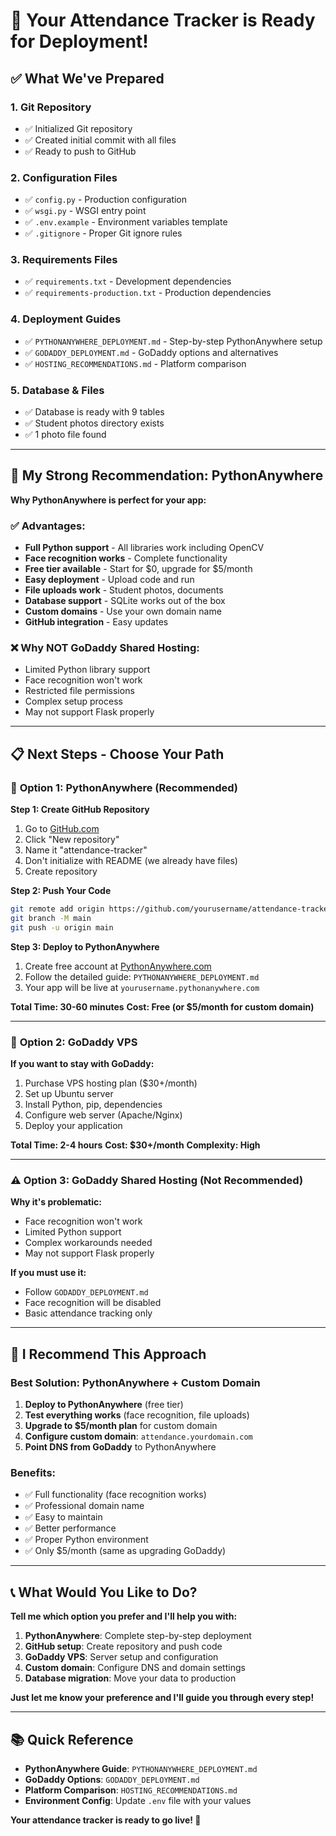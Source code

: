 # 🎉 Your Attendance Tracker is Ready for Deployment!

## ✅ What We've Prepared

### 1. **Git Repository**
- ✅ Initialized Git repository
- ✅ Created initial commit with all files
- ✅ Ready to push to GitHub

### 2. **Configuration Files**
- ✅ `config.py` - Production configuration
- ✅ `wsgi.py` - WSGI entry point
- ✅ `.env.example` - Environment variables template
- ✅ `.gitignore` - Proper Git ignore rules

### 3. **Requirements Files**
- ✅ `requirements.txt` - Development dependencies
- ✅ `requirements-production.txt` - Production dependencies

### 4. **Deployment Guides**
- ✅ `PYTHONANYWHERE_DEPLOYMENT.md` - Step-by-step PythonAnywhere setup
- ✅ `GODADDY_DEPLOYMENT.md` - GoDaddy options and alternatives
- ✅ `HOSTING_RECOMMENDATIONS.md` - Platform comparison

### 5. **Database & Files**
- ✅ Database is ready with 9 tables
- ✅ Student photos directory exists
- ✅ 1 photo file found

---

## 🎯 My Strong Recommendation: PythonAnywhere

**Why PythonAnywhere is perfect for your app:**

### ✅ **Advantages:**
- **Full Python support** - All libraries work including OpenCV
- **Face recognition works** - Complete functionality 
- **Free tier available** - Start for $0, upgrade for $5/month
- **Easy deployment** - Upload code and run
- **File uploads work** - Student photos, documents
- **Database support** - SQLite works out of the box
- **Custom domains** - Use your own domain name
- **GitHub integration** - Easy updates

### ❌ **Why NOT GoDaddy Shared Hosting:**
- Limited Python library support
- Face recognition won't work
- Restricted file permissions
- Complex setup process
- May not support Flask properly

---

## 📋 Next Steps - Choose Your Path

### 🌟 **Option 1: PythonAnywhere (Recommended)**

**Step 1: Create GitHub Repository**
1. Go to [GitHub.com](https://github.com)
2. Click "New repository"
3. Name it "attendance-tracker"
4. Don't initialize with README (we already have files)
5. Create repository

**Step 2: Push Your Code**
```bash
git remote add origin https://github.com/yourusername/attendance-tracker.git
git branch -M main
git push -u origin main
```

**Step 3: Deploy to PythonAnywhere**
1. Create free account at [PythonAnywhere.com](https://www.pythonanywhere.com)
2. Follow the detailed guide: `PYTHONANYWHERE_DEPLOYMENT.md`
3. Your app will be live at `yourusername.pythonanywhere.com`

**Total Time: 30-60 minutes**
**Cost: Free (or $5/month for custom domain)**

---

### 🔧 **Option 2: GoDaddy VPS**

**If you want to stay with GoDaddy:**
1. Purchase VPS hosting plan ($30+/month)
2. Set up Ubuntu server
3. Install Python, pip, dependencies
4. Configure web server (Apache/Nginx)
5. Deploy your application

**Total Time: 2-4 hours**
**Cost: $30+/month**
**Complexity: High**

---

### ⚠️ **Option 3: GoDaddy Shared Hosting (Not Recommended)**

**Why it's problematic:**
- Face recognition won't work
- Limited Python support
- Complex workarounds needed
- May not support Flask properly

**If you must use it:**
- Follow `GODADDY_DEPLOYMENT.md`
- Face recognition will be disabled
- Basic attendance tracking only

---

## 🚀 I Recommend This Approach

### **Best Solution: PythonAnywhere + Custom Domain**

1. **Deploy to PythonAnywhere** (free tier)
2. **Test everything works** (face recognition, file uploads)
3. **Upgrade to $5/month plan** for custom domain
4. **Configure custom domain**: `attendance.yourdomain.com`
5. **Point DNS from GoDaddy** to PythonAnywhere

### **Benefits:**
- ✅ Full functionality (face recognition works)
- ✅ Professional domain name
- ✅ Easy to maintain
- ✅ Better performance
- ✅ Proper Python environment
- ✅ Only $5/month (same as upgrading GoDaddy)

---

## 📞 What Would You Like to Do?

**Tell me which option you prefer and I'll help you with:**

1. **PythonAnywhere**: Complete step-by-step deployment
2. **GitHub setup**: Create repository and push code
3. **GoDaddy VPS**: Server setup and configuration
4. **Custom domain**: Configure DNS and domain settings
5. **Database migration**: Move your data to production

**Just let me know your preference and I'll guide you through every step!**

---

## 📚 Quick Reference

- **PythonAnywhere Guide**: `PYTHONANYWHERE_DEPLOYMENT.md`
- **GoDaddy Options**: `GODADDY_DEPLOYMENT.md`
- **Platform Comparison**: `HOSTING_RECOMMENDATIONS.md`
- **Environment Config**: Update `.env` file with your values

**Your attendance tracker is ready to go live! 🎉**
